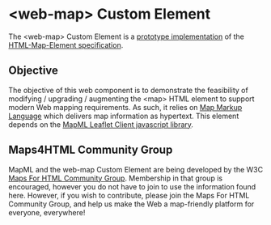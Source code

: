 # &lt;web-map&gt; Custom Element

The &lt;web-map&gt; Custom Element is a [prototype implementation](http://maps4html.github.io/Map-Custom-Element/) of the [HTML-Map-Element specification](http://maps4html.github.io/HTML-Map-Element/spec/).

## Objective

The objective of this web component is to demonstrate the feasibility of modifying / upgrading / augmenting the &lt;map&gt; HTML element to support modern Web mapping requirements.  As such, it relies on [Map Markup Language](http://maps4html.github.io/mapml/spec/) which delivers map information as hypertext.
This element depends on the [MapML Leaflet Client javascript library](https://github.com/Maps4HTML/MapML-Leaflet-Client).

## Maps4HTML Community Group

MapML and the web-map Custom Element are being developed by the W3C [Maps For HTML Community Group](http://www.w3.org/community/maps4html/).  Membership in that group is encouraged, however you do not have to join to use the information found here.  However, if you wish to contribute, please join the Maps For HTML Community Group, and help us make the Web a map-friendly platform for everyone, everywhere!
